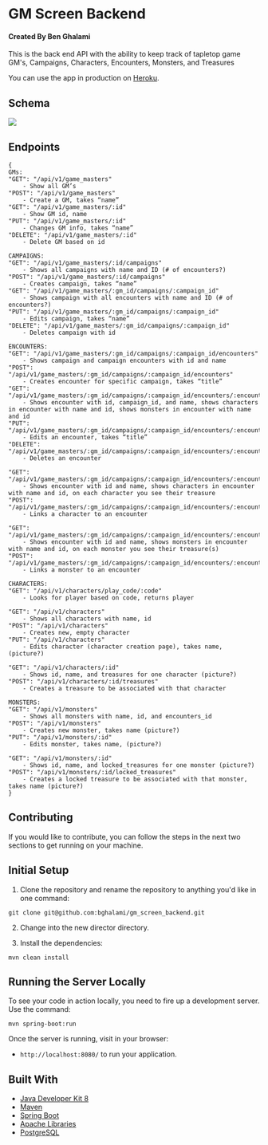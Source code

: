 # GM Screen Backend

#### Created By Ben Ghalami

This is the back end API with the ability to keep track of tapletop game GM's, Campaigns, Characters, Encounters, Monsters, and Treasures

You can use the app in production on [Heroku](https://gm-screen-backend.herokuapp.com/).

## Schema

![](https://imgur.com/4jdWUpN.jpg)

## Endpoints

```
{
GMs:
"GET": "/api/v1/game_masters"
	- Show all GM’s
"POST": "/api/v1/game_masters"
	- Create a GM, takes “name”
"GET": "/api/v1/game_masters/:id"
	- Show GM id, name
"PUT": "/api/v1/game_masters/:id"
	- Changes GM info, takes “name”
"DELETE": "/api/v1/game_masters/:id"
	- Delete GM based on id

CAMPAIGNS:
"GET": "/api/v1/game_masters/:id/campaigns"
	- Shows all campaigns with name and ID (# of encounters?)
"POST": "/api/v1/game_masters/:id/campaigns"
	- Creates campaign, takes “name”
"GET": "/api/v1/game_masters/:gm_id/campaigns/:campaign_id"
	- Shows campaign with all encounters with name and ID (# of encounters?)
"PUT": "/api/v1/game_masters/:gm_id/campaigns/:campaign_id"
	- Edits campaign, takes “name”
"DELETE": "/api/v1/game_masters/:gm_id/campaigns/:campaign_id"
	- Deletes campaign with id

ENCOUNTERS:
"GET": "/api/v1/game_masters/:gm_id/campaigns/:campaign_id/encounters"
	- Shows campaign and campaign encounters with id and name
"POST": "/api/v1/game_masters/:gm_id/campaigns/:campaign_id/encounters"
	- Creates encounter for specific campaign, takes “title”
"GET": "/api/v1/game_masters/:gm_id/campaigns/:campaign_id/encounters/:encounter_id"
	- Shows encounter with id, campaign_id, and name, shows characters in encounter with name and id, shows monsters in encounter with name and id
"PUT": "/api/v1/game_masters/:gm_id/campaigns/:campaign_id/encounters/:encounter_id"
	- Edits an encounter, takes “title”
"DELETE": "/api/v1/game_masters/:gm_id/campaigns/:campaign_id/encounters/:encounter_id"
	- Deletes an encounter

"GET": "/api/v1/game_masters/:gm_id/campaigns/:campaign_id/encounters/:encounter_id/characters"
	- Shows encounter with id and name, shows characters in encounter with name and id, on each character you see their treasure
"POST": "/api/v1/game_masters/:gm_id/campaigns/:campaign_id/encounters/:encounter_id/characters/:id"
	- Links a character to an encounter

"GET":	"/api/v1/game_masters/:gm_id/campaigns/:campaign_id/encounters/:encounter_id/monsters"
	- Shows encounter with id and name, shows monsters in encounter with name and id, on each monster you see their treasure(s)
"POST": "/api/v1/game_masters/:gm_id/campaigns/:campaign_id/encounters/:encounter_id/monsters/:monster_id"
	- Links a monster to an encounter

CHARACTERS:
"GET": "/api/v1/characters/play_code/:code"
	- Looks for player based on code, returns player

"GET": "/api/v1/characters"
	- Shows all characters with name, id
"POST": "/api/v1/characters"
	- Creates new, empty character
"PUT": "/api/v1/characters"
	- Edits character (character creation page), takes name, (picture?)

"GET": "/api/v1/characters/:id"
	- Shows id, name, and treasures for one character (picture?)
"POST": "/api/v1/characters/:id/treasures"
	- Creates a treasure to be associated with that character

MONSTERS:
"GET": "/api/v1/monsters"
	- Shows all monsters with name, id, and encounters_id
"POST": "/api/v1/monsters"
	- Creates new monster, takes name (picture?)
"PUT": "/api/v1/monsters/:id"
	- Edits monster, takes name, (picture?)

"GET": "/api/v1/monsters/:id"
	- Shows id, name, and locked_treasures for one monster (picture?)
"POST": "/api/v1/monsters/:id/locked_treasures"
	- Creates a locked treasure to be associated with that monster, takes name (picture?)
}
```


## Contributing

If you would like to contribute, you can follow the steps in the next two sections to get running on your machine.

## Initial Setup

1. Clone the repository and rename the repository to anything you'd like in one command:
  ```shell
  git clone git@github.com:bghalami/gm_screen_backend.git
  ```
2. Change into the new director directory.

3. Install the dependencies:

  ```shell
  mvn clean install
  ```
  

## Running the Server Locally

To see your code in action locally, you need to fire up a development server. Use the command:

```shell
mvn spring-boot:run
```

Once the server is running, visit in your browser:

* `http://localhost:8080/` to run your application.


## Built With

* [Java Developer Kit 8](https://www.oracle.com/technetwork/java/javase/downloads/jdk8-downloads-2133151.html)
* [Maven](https://maven.apache.org/)
* [Spring Boot](http://spring.io/projects/spring-boot)
* [Apache Libraries](https://commons.apache.org/proper/commons-lang/apidocs/org/apache/commons/lang3/RandomStringUtils.html)
* [PostgreSQL](https://www.postgresql.org/)
